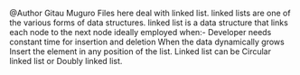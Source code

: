 @Author Gitau Muguro
Files here deal with linked list.
linked lists are one of the various forms of data structures. linked list is a data structure that links each node to the next node
ideally employed when:-
	Developer needs constant time for insertion and deletion
	When the data dynamically grows
	Insert the element in any position of the list.
Linked list can be Circular linked list or Doubly linked list.
